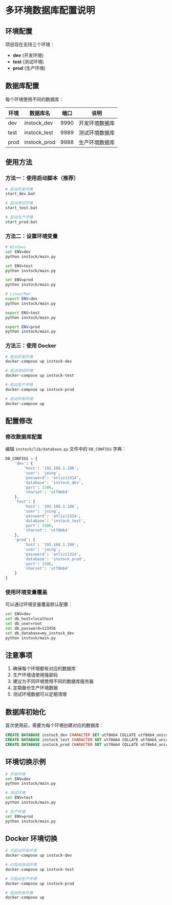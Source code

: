 # 多环境数据库配置说明

## 环境配置

项目现在支持三个环境：
- **dev** (开发环境)
- **test** (测试环境)  
- **prod** (生产环境)

## 数据库配置

每个环境使用不同的数据库：

| 环境 | 数据库名 | 端口 | 说明 |
|------|----------|------|------|
| dev | instock_dev | 9990 | 开发环境数据库 |
| test | instock_test | 9989 | 测试环境数据库 |
| prod | instock_prod | 9988 | 生产环境数据库 |

## 使用方法

### 方法一：使用启动脚本（推荐）

```bash
# 启动开发环境
start_dev.bat

# 启动测试环境  
start_test.bat

# 启动生产环境
start_prod.bat
```

### 方法二：设置环境变量

```bash
# Windows
set ENV=dev
python instock/main.py

set ENV=test
python instock/main.py

set ENV=prod
python instock/main.py

# Linux/Mac
export ENV=dev
python instock/main.py

export ENV=test
python instock/main.py

export ENV=prod
python instock/main.py
```

### 方法三：使用 Docker

```bash
# 启动开发环境
docker-compose up instock-dev

# 启动测试环境
docker-compose up instock-test

# 启动生产环境
docker-compose up instock-prod

# 启动所有环境
docker-compose up
```

## 配置修改

### 修改数据库配置

编辑 `instock/lib/database.py` 文件中的 `DB_CONFIGS` 字典：

```python
DB_CONFIGS = {
    'dev': {
        'host': '192.168.1.106',
        'user': 'joing',
        'password': 'anlizi1314',
        'database': 'instock_dev',
        'port': 3306,
        'charset': 'utf8mb4'
    },
    'test': {
        'host': '192.168.1.106',
        'user': 'joing',
        'password': 'anlizi1314',
        'database': 'instock_test',
        'port': 3306,
        'charset': 'utf8mb4'
    },
    'prod': {
        'host': '192.168.1.106',
        'user': 'joing',
        'password': 'anlizi1314',
        'database': 'instock_prod',
        'port': 3306,
        'charset': 'utf8mb4'
    }
}
```

### 使用环境变量覆盖

可以通过环境变量覆盖默认配置：

```bash
set ENV=dev
set db_host=localhost
set db_user=root
set db_password=123456
set db_database=my_instock_dev
python instock/main.py
```

## 注意事项

1. 确保每个环境都有对应的数据库
2. 生产环境请使用强密码
3. 建议为不同环境使用不同的数据库服务器
4. 定期备份生产环境数据
5. 测试环境数据可以定期清理

## 数据库初始化

首次使用前，需要为每个环境创建对应的数据库：

```sql
CREATE DATABASE instock_dev CHARACTER SET utf8mb4 COLLATE utf8mb4_unicode_ci;
CREATE DATABASE instock_test CHARACTER SET utf8mb4 COLLATE utf8mb4_unicode_ci;
CREATE DATABASE instock_prod CHARACTER SET utf8mb4 COLLATE utf8mb4_unicode_ci;
```

## 环境切换示例

```bash
# 开发环境
set ENV=dev
python instock/main.py

# 测试环境
set ENV=test
python instock/main.py

# 生产环境
set ENV=prod
python instock/main.py
```

## Docker 环境切换

```bash
# 只启动开发环境
docker-compose up instock-dev

# 只启动测试环境
docker-compose up instock-test

# 只启动生产环境
docker-compose up instock-prod

# 启动所有环境
docker-compose up
```
